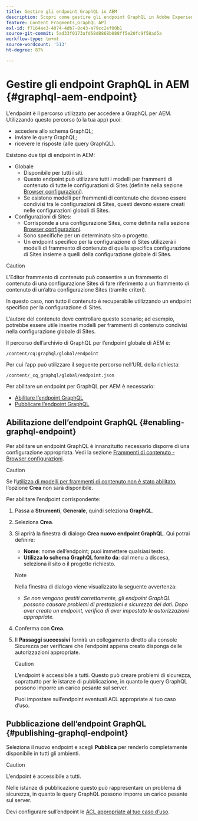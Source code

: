 ```yaml
---
title: Gestire gli endpoint GraphQL in AEM
description: Scopri come gestire gli endpoint GraphQL in Adobe Experience Manager as a Cloud Service per la distribuzione di contenuti headless.
feature: Content Fragments,GraphQL API
exl-id: f7164ae3-4074-4db7-8c43-a79cc2ef00b1
source-git-commit: 5ad33f0173afd68d8868b088ff5e20fc9f58ad5a
workflow-type: tm+mt
source-wordcount: '513'
ht-degree: 87%

---
```


# Gestire gli endpoint GraphQL in AEM {#graphql-aem-endpoint}

L’endpoint è il percorso utilizzato per accedere a GraphQL per AEM. Utilizzando questo percorso (o la tua app) puoi:

* accedere allo schema GraphQL;
* inviare le query GraphQL;
* ricevere le risposte (alle query GraphQL).

Esistono due tipi di endpoint in AEM:

* Globale
   * Disponibile per tutti i siti.
   * Questo endpoint può utilizzare tutti i modelli per frammenti di contenuto di tutte le configurazioni di Sites (definite nella sezione [Browser configurazioni](/help/sites-cloud/administering/content-fragments/content-fragments-configuration-browser.md#enable-content-fragment-functionality-in-configuration-browser)).
   * Se esistono modelli per frammenti di contenuto che devono essere condivisi tra le configurazioni di Sites, questi devono essere creati nelle configurazioni globali di Sites.
* Configurazioni di Sites:
   * Corrisponde a una configurazione Sites, come definita nella sezione [Browser configurazioni](/help/sites-cloud/administering/content-fragments/content-fragments-configuration-browser.md#enable-content-fragment-functionality-in-configuration-browser).
   * Sono specifiche per un determinato sito o progetto.
   * Un endpoint specifico per la configurazione di Sites utilizzerà i modelli di frammento di contenuto di quella specifica configurazione di Sites insieme a quelli della configurazione globale di Sites.

>[!CAUTION]
>
>L’Editor frammento di contenuto può consentire a un frammento di contenuto di una configurazione Sites di fare riferimento a un frammento di contenuto di un’altra configurazione Sites (tramite criteri).
>
>In questo caso, non tutto il contenuto è recuperabile utilizzando un endpoint specifico per la configurazione di Sites.
>
>L’autore del contenuto deve controllare questo scenario; ad esempio, potrebbe essere utile inserire modelli per frammenti di contenuto condivisi nella configurazione globale di Sites.

Il percorso dell’archivio di GraphQL per l’endpoint globale di AEM è:

`/content/cq:graphql/global/endpoint`

Per cui l’app può utilizzare il seguente percorso nell’URL della richiesta:

`/content/_cq_graphql/global/endpoint.json`

Per abilitare un endpoint per GraphQL per AEM è necessario:

* [Abilitare l’endpoint GraphQL](#enabling-graphql-endpoint)
* [Pubblicare l’endpoint GraphQL](#publishing-graphql-endpoint)

## Abilitazione dell’endpoint GraphQL {#enabling-graphql-endpoint}

Per abilitare un endpoint GraphQL è innanzitutto necessario disporre di una configurazione appropriata. Vedi la sezione [Frammenti di contenuto - Browser configurazioni](/help/sites-cloud/administering/content-fragments/content-fragments-configuration-browser.md).

>[!CAUTION]
>
>Se l’[utilizzo di modelli per frammenti di contenuto non è stato abilitato](/help/sites-cloud/administering/content-fragments/content-fragments-configuration-browser.md), l’opzione **Crea** non sarà disponibile.

Per abilitare l’endpoint corrispondente:

1. Passa a **Strumenti**, **Generale**, quindi seleziona **GraphQL**.
1. Seleziona **Crea**.
1. Si aprirà la finestra di dialogo **Crea nuovo endpoint GraphQL**. Qui potrai definire:
   * **Nome**: nome dell’endpoint; puoi immettere qualsiasi testo.
   * **Utilizza lo schema GraphQL fornito da**: dal menu a discesa, seleziona il sito o il progetto richiesto.

   >[!NOTE]
   >
   >Nella finestra di dialogo viene visualizzato la seguente avvertenza:
   >
   >* *Se non vengono gestiti correttamente, gli endpoint GraphQL possono causare problemi di prestazioni e sicurezza dei dati. Dopo aver creato un endpoint, verifica di aver impostato le autorizzazioni appropriate.*

1. Conferma con **Crea**.
1. Il **Passaggi successivi** fornirà un collegamento diretto alla console Sicurezza per verificare che l’endpoint appena creato disponga delle autorizzazioni appropriate.

   >[!CAUTION]
   >
   >L’endpoint è accessibile a tutti. Questo può creare problemi di sicurezza, soprattutto per le istanze di pubblicazione, in quanto le query GraphQL possono imporre un carico pesante sul server.
   >
   >Puoi impostare sull’endpoint eventuali ACL appropriate al tuo caso d’uso.

## Pubblicazione dell’endpoint GraphQL {#publishing-graphql-endpoint}

Seleziona il nuovo endpoint e scegli **Pubblica** per renderlo completamente disponibile in tutti gli ambienti.

>[!CAUTION]
>
>L’endpoint è accessibile a tutti.
>
>Nelle istanze di pubblicazione questo può rappresentare un problema di sicurezza, in quanto le query GraphQL possono imporre un carico pesante sul server.
>
>Devi configurare sull’endpoint le [ACL appropriate al tuo caso d’uso](/help/headless/security/permissions.md).
